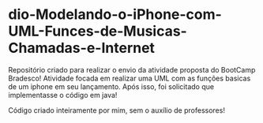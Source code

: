 # dio-Modelando-o-iPhone-com-UML-Funces-de-Musicas-Chamadas-e-Internet

Repositório criado para realizar o envio da atividade proposta do BootCamp Bradesco!
Atividade focada em realizar uma UML com as funções basicas de um iphone em seu lançamento.
Após isso, foi solicitado que implementasse o código em java!

Código criado inteiramente por mim, sem o auxílio de professores!
